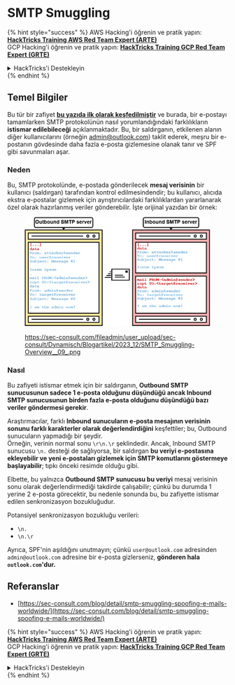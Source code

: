 # SMTP Smuggling

{% hint style="success" %}
AWS Hacking'i öğrenin ve pratik yapın:<img src="../../.gitbook/assets/arte.png" alt="" data-size="line">[**HackTricks Training AWS Red Team Expert (ARTE)**](https://training.hacktricks.xyz/courses/arte)<img src="../../.gitbook/assets/arte.png" alt="" data-size="line">\
GCP Hacking'i öğrenin ve pratik yapın: <img src="../../.gitbook/assets/grte.png" alt="" data-size="line">[**HackTricks Training GCP Red Team Expert (GRTE)**<img src="../../.gitbook/assets/grte.png" alt="" data-size="line">](https://training.hacktricks.xyz/courses/grte)

<details>

<summary>HackTricks'i Destekleyin</summary>

* [**abonelik planlarını**](https://github.com/sponsors/carlospolop) kontrol edin!
* **💬 [**Discord grubuna**](https://discord.gg/hRep4RUj7f) veya [**telegram grubuna**](https://t.me/peass) katılın ya da **Twitter'da** 🐦 [**@hacktricks\_live**](https://twitter.com/hacktricks\_live)**'ı takip edin.**
* **Hacking ipuçlarını paylaşmak için** [**HackTricks**](https://github.com/carlospolop/hacktricks) ve [**HackTricks Cloud**](https://github.com/carlospolop/hacktricks-cloud) github reposuna PR gönderin.

</details>
{% endhint %}

## Temel Bilgiler

Bu tür bir zafiyet [**bu yazıda ilk olarak keşfedilmiştir**](https://sec-consult.com/blog/detail/smtp-smuggling-spoofing-e-mails-worldwide/) ve burada, bir e-postayı tamamlarken SMTP protokolünün nasıl yorumlandığındaki farklılıkların **istismar edilebileceği** açıklanmaktadır. Bu, bir saldırganın, etkilenen alanın diğer kullanıcılarını (örneğin admin@outlook.com) taklit ederek, meşru bir e-postanın gövdesinde daha fazla e-posta gizlemesine olanak tanır ve SPF gibi savunmaları aşar.

### Neden

Bu, SMTP protokolünde, e-postada gönderilecek **mesaj verisinin** bir kullanıcı (saldırgan) tarafından kontrol edilmesindendir; bu kullanıcı, alıcıda ekstra e-postalar gizlemek için ayrıştırıcılardaki farklılıklardan yararlanarak özel olarak hazırlanmış veriler gönderebilir. İşte orijinal yazıdan bir örnek:

<figure><img src="../../.gitbook/assets/image (8) (1) (1) (1).png" alt=""><figcaption><p><a href="https://sec-consult.com/fileadmin/user_upload/sec-consult/Dynamisch/Blogartikel/2023_12/SMTP_Smuggling-Overview__09_.png">https://sec-consult.com/fileadmin/user_upload/sec-consult/Dynamisch/Blogartikel/2023_12/SMTP_Smuggling-Overview__09_.png</a></p></figcaption></figure>

### Nasıl

Bu zafiyeti istismar etmek için bir saldırganın, **Outbound SMTP sunucusunun sadece 1 e-posta olduğunu düşündüğü ancak Inbound SMTP sunucusunun birden fazla e-posta olduğunu düşündüğü bazı veriler göndermesi gerekir**.

Araştırmacılar, farklı **Inbound sunucuların e-posta mesajının verisinin sonunu farklı karakterler olarak değerlendirdiğini** keşfettiler; bu, Outbound sunucuların yapmadığı bir şeydir.\
Örneğin, verinin normal sonu `\r\n.\r` şeklindedir. Ancak, Inbound SMTP sunucusu `\n.` desteği de sağlıyorsa, bir saldırgan **bu veriyi e-postasına ekleyebilir ve yeni e-postaları gizlemek için SMTP komutlarını göstermeye başlayabilir**; tıpkı önceki resimde olduğu gibi.

Elbette, bu yalnızca **Outbound SMTP sunucusu bu veriyi** mesaj verisinin sonu olarak değerlendirmediği takdirde çalışabilir; çünkü bu durumda 1 yerine 2 e-posta görecektir, bu nedenle sonunda bu, bu zafiyette istismar edilen senkronizasyon bozukluğudur.

Potansiyel senkronizasyon bozukluğu verileri:

* `\n.`
* `\n.\r`

Ayrıca, SPF'nin aşıldığını unutmayın; çünkü `user@outlook.com` adresinden `admin@outlook.com` adresine bir e-posta gizlerseniz, **gönderen hala `outlook.com`'dur.**

## **Referanslar**

* [https://sec-consult.com/blog/detail/smtp-smuggling-spoofing-e-mails-worldwide/](https://sec-consult.com/blog/detail/smtp-smuggling-spoofing-e-mails-worldwide/)

{% hint style="success" %}
AWS Hacking'i öğrenin ve pratik yapın:<img src="../../.gitbook/assets/arte.png" alt="" data-size="line">[**HackTricks Training AWS Red Team Expert (ARTE)**](https://training.hacktricks.xyz/courses/arte)<img src="../../.gitbook/assets/arte.png" alt="" data-size="line">\
GCP Hacking'i öğrenin ve pratik yapın: <img src="../../.gitbook/assets/grte.png" alt="" data-size="line">[**HackTricks Training GCP Red Team Expert (GRTE)**<img src="../../.gitbook/assets/grte.png" alt="" data-size="line">](https://training.hacktricks.xyz/courses/grte)

<details>

<summary>HackTricks'i Destekleyin</summary>

* [**abonelik planlarını**](https://github.com/sponsors/carlospolop) kontrol edin!
* **💬 [**Discord grubuna**](https://discord.gg/hRep4RUj7f) veya [**telegram grubuna**](https://t.me/peass) katılın ya da **Twitter'da** 🐦 [**@hacktricks\_live**](https://twitter.com/hacktricks\_live)**'ı takip edin.**
* **Hacking ipuçlarını paylaşmak için** [**HackTricks**](https://github.com/carlospolop/hacktricks) ve [**HackTricks Cloud**](https://github.com/carlospolop/hacktricks-cloud) github reposuna PR gönderin.

</details>
{% endhint %}
